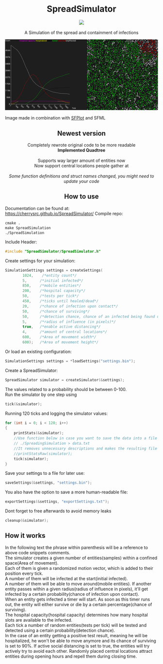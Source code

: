 <h1 align="center">SpreadSimulator</h1>

<p align="center">
    <img src="https://img.shields.io/badge/-Language-blue?style=for-the-badge&logo=c" />
</div>

<br>

<p align="center">
A Simulation of the spread and containment of infections
</p>

<p align="center">
    <img src="img/screenshot.png" width=900/>
</div>

Image made in combination with [SFPlot](https://github.com/cherrysrc/SFPlot) and SFML

<h2 align="center">Newest version</h2>

<p align="center">
Completely rewrote original code to be more readable<br>
<b>Implemented Quadtree</b>  <br>
<br>Supports way larger amount of entities now<br>
Now support central locations people gather at
<br><br>
<i>Some function definitions and struct names changed, you might need to update your code</i>
</p>

<h2 align="center">How to use</h2>

Documentation can be found at: https://cherrysrc.github.io/SpreadSimulator/
Compile repo:
```
cmake .
make SpreadSimulation
./SpreadSimulation
```

Include Header:
```c
#include "SpreadSimulator/SpreadSimulator.h"
```
Create settings for your simulation:
```c
SimulationSettings settings = createSettings(
        1024,    /*entity count*/
        5,      /*initial infected*/
        850,    /*mobile entities*/
        200,    /*hospital capacity*/
        50,     /*tests per tick*/
        450,    /*ticks until healed/dead*/
        20,     /*chance of infection upon contact*/
        50,     /*chance of surviving*/
        50,     /*detection chance, chance of an infected being found upon testing*/
        5,      /*radius of influence (in pixels)*/
        true,   /*enable active distancing*/
        4,      /*amount of central locations*/
        600,    /*Area of movement width*/
        600);   /*Area of movement height*/
```
Or load an existing configuration:
```c
SimulationSettings settings = *loadSettings("settings.bin");
```

Create a SpreadSimulator:
```c
SpreadSimulator simulator = createSimulator(&settings);
```  
The values related to a probability should be between 0-100.  
Run the simulator by one step using
```c
tick(&simulator);
```
Running 120 ticks and logging the simulator values:
```c
for (int i = 0; i < 120; i++)
{
    printStats(&simulator);
    //Use function below in case you want to save the data into a file using
    // ./SpreadingSimulation > data.txt
    //It removes unnecessary descriptions and makes the resulting file easier to parse
    //printStatsRaw(simulator);
    tick(simulator);
}
```
Save your settings to a file for later use:
```c
saveSettings(&settings, "settings.bin");
```
You also have the option to save a more human-readable file:
```c
exportSettings(&settings, "exportSettings.txt");
```
Dont forget to free afterwards to avoid memory leaks
```c
cleanup(&simulator);
```
## How it works
In the following text the phrase within parenthesis will be a reference to above code snippets comments.  
The simulator creates a given number of entities(samples) within a confined space(Area of movement).  
Each of them is given a randomized motion vector, which is added to their position every tick.   
A number of them will be infected at the start(initial infected).  
A number of them will be able to move around(mobile entities).
If another entity passes within a given radius(radius of influence in pixels), it'll get infected by a certain probability(chance of infection upon contact).  
When an entity gets infected a timer will start. As soon as this timer runs out, the entity will either survive or die by a certain percentage(chance of surviving).  
The hospital capacity(hospital capacity) determines how many hospital slots are available to the infected.  
Each tick a number of random entities(tests per tick) will be tested and detected using a certain probability(detection chance).  
In the case of an entity getting a positive test result, meaning he will be hospitalized, he won't be able to move anymore and its chance of surviving is set to 90%.
If active social distancing is set to true, the entities will try actively try to avoid each other.
Randomly placed central locations attract entities during opening hours and repell them during closing time.
